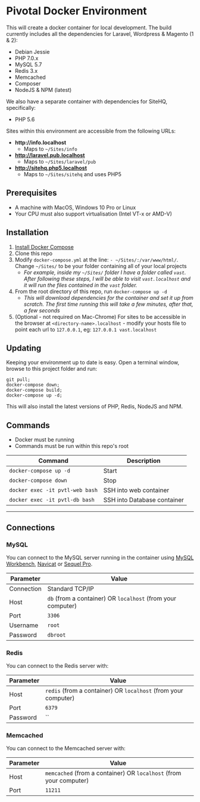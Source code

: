 # Pivotal Docker Environment

This will create a docker container for local development. The build currently includes all the dependencies for Laravel, Wordpress & Magento (1 & 2):

* Debian Jessie
* PHP 7.0.x
* MySQL 5.7
* Redis 3.x
* Memcached
* Composer
* NodeJS & NPM (latest)

We also have a separate container with dependencies for SiteHQ, specifically:

* PHP 5.6

Sites within this environment are accessible from the following URLs:

* __http://info.localhost__
    * Maps to `~/Sites/info`
* __http://laravel.pub.localhost__
    * Maps to `~/Sites/laravel/pub`
* __http://sitehq.php5.localhost__
    * Maps to `~/Sites/sitehq` and uses PHP5

## Prerequisites

* A machine with MacOS, Windows 10 Pro or Linux
* Your CPU must also support virtualisation (Intel VT-x or AMD-V)

## Installation

1. [Install Docker Compose](https://docs.docker.com/compose/install/)
1. Clone this repo
1. Modify `docker-compose.yml` at the line: `- ~/Sites/:/var/www/html/`. Change `~/Sites/` to be your folder containing all of your local projects
    - _For example, inside my `~/Sites/` folder I have a folder called `vast`. After following these steps, I will be able to visit `vast.localhost` and it will run the files contained in the `vast` folder._
1. From the root directory of this repo, run `docker-compose up -d`
    - _This will download dependencies for the container and set it up from scratch. The first time running this will take a few minutes, after that, a few seconds_
1. (Optional - not required on Mac-Chrome) For sites to be accessible in the browser at `<directory-name>.localhost` - modify your hosts file to point each url to `127.0.0.1`, eg: `127.0.0.1 vast.localhost`

## Updating

Keeping your environment up to date is easy. Open a terminal window, browse to this project folder and run:

```
git pull;
docker-compose down;
docker-compose build;
docker-compose up -d;
```

This will also install the latest versions of PHP, Redis, NodeJS and NPM.

## Commands

* Docker must be running
* Commands must be run within this repo's root

| Command | Description |
|---|---|
| `docker-compose up -d` | Start |
| `docker-compose down`  | Stop |
| `docker exec -it pvtl-web bash`  | SSH into web container |
| `docker exec -it pvtl-db bash`  | SSH into Database container |

---

## Connections

### MySQL
You can connect to the MySQL server running in the container using [MySQL Workbench](https://www.mysql.com/products/workbench/), [Navicat](https://www.navicat.com/) or [Sequel Pro](https://www.sequelpro.com/).

| Parameter | Value |
|-------------|---|
| Connection | Standard TCP/IP |
| Host | `db` (from a container) OR `localhost` (from your computer) |
| Port | `3306` |
| Username | `root` |
| Password | `dbroot` |

### Redis
You can connect to the Redis server with:

| Parameter | Value |
|-------------|---|
| Host | `redis` (from a container) OR `localhost` (from your computer) |
| Port | `6379` |
| Password | `` |

### Memcached
You can connect to the Memcached server with:

| Parameter | Value |
|-------------|---|
| Host | `memcached` (from a container) OR `localhost` (from your computer) |
| Port | `11211` |
